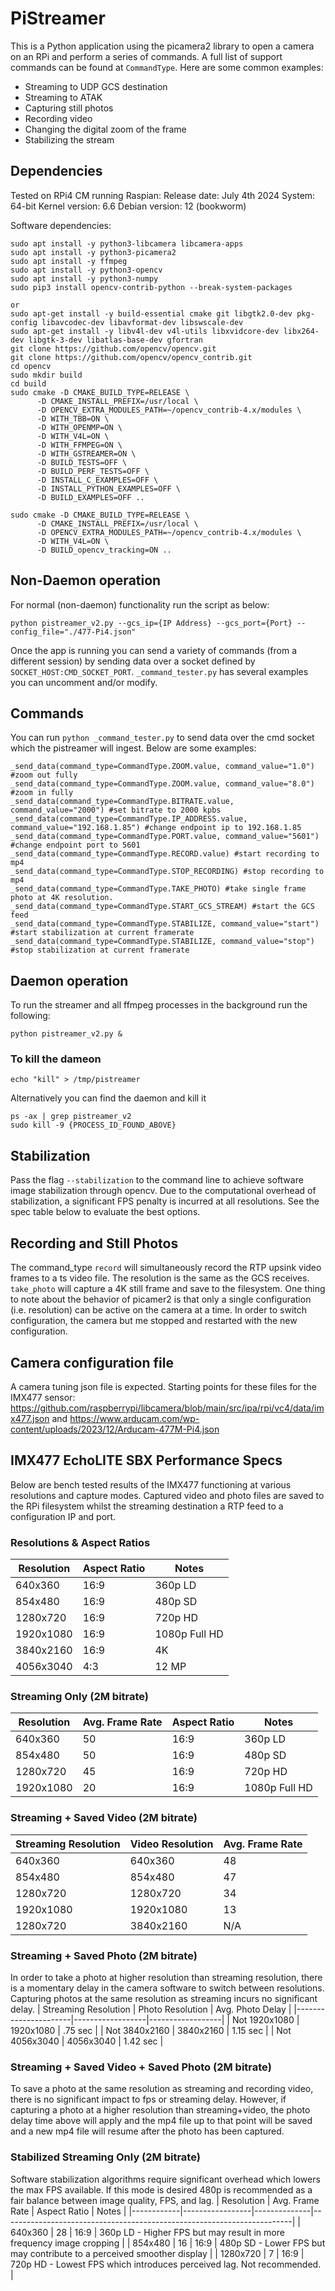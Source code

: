 # PiStreamer
This is a Python application using the picamera2 library to open a camera on an RPi and perform a series of commands. A full list of support commands can be found at `CommandType`. Here are some common examples:
* Streaming to UDP GCS destination
* Streaming to ATAK
* Capturing still photos
* Recording video
* Changing the digital zoom of the frame
* Stabilizing the stream

## Dependencies
Tested on RPi4 CM running Raspian:
Release date: July 4th 2024
System: 64-bit
Kernel version: 6.6
Debian version: 12 (bookworm)

Software dependencies:
```
sudo apt install -y python3-libcamera libcamera-apps
sudo apt install -y python3-picamera2
sudo apt install -y ffmpeg
sudo apt install -y python3-opencv
sudo apt install -y python3-numpy
sudo pip3 install opencv-contrib-python --break-system-packages

or
sudo apt-get install -y build-essential cmake git libgtk2.0-dev pkg-config libavcodec-dev libavformat-dev libswscale-dev
sudo apt-get install -y libv4l-dev v4l-utils libxvidcore-dev libx264-dev libgtk-3-dev libatlas-base-dev gfortran
git clone https://github.com/opencv/opencv.git
git clone https://github.com/opencv/opencv_contrib.git
cd opencv
sudo mkdir build
cd build
sudo cmake -D CMAKE_BUILD_TYPE=RELEASE \
      -D CMAKE_INSTALL_PREFIX=/usr/local \
      -D OPENCV_EXTRA_MODULES_PATH=~/opencv_contrib-4.x/modules \
      -D WITH_TBB=ON \
      -D WITH_OPENMP=ON \
      -D WITH_V4L=ON \
      -D WITH_FFMPEG=ON \
      -D WITH_GSTREAMER=ON \
      -D BUILD_TESTS=OFF \
      -D BUILD_PERF_TESTS=OFF \
      -D INSTALL_C_EXAMPLES=OFF \
      -D INSTALL_PYTHON_EXAMPLES=OFF \
      -D BUILD_EXAMPLES=OFF ..

sudo cmake -D CMAKE_BUILD_TYPE=RELEASE \
      -D CMAKE_INSTALL_PREFIX=/usr/local \
      -D OPENCV_EXTRA_MODULES_PATH=~/opencv_contrib-4.x/modules \
      -D WITH_V4L=ON \
      -D BUILD_opencv_tracking=ON ..
```

## Non-Daemon operation
For normal (non-daemon) functionality run the script as below:

```
python pistreamer_v2.py --gcs_ip={IP Address} --gcs_port={Port} --config_file="./477-Pi4.json"
```
Once the app is running you can send a variety of commands (from a different session) by sending data over a socket defined by `SOCKET_HOST:CMD_SOCKET_PORT`. `_command_tester.py` has several examples you can uncomment and/or modify.

## Commands
You can run `python _command_tester.py` to send data over the cmd socket which the pistreamer will ingest. Below are some examples:
```
_send_data(command_type=CommandType.ZOOM.value, command_value="1.0") #zoom out fully
_send_data(command_type=CommandType.ZOOM.value, command_value="8.0") #zoom in fully
_send_data(command_type=CommandType.BITRATE.value, command_value="2000") #set bitrate to 2000 kpbs
_send_data(command_type=CommandType.IP_ADDRESS.value, command_value="192.168.1.85") #change endpoint ip to 192.168.1.85
_send_data(command_type=CommandType.PORT.value, command_value="5601") #change endpoint port to 5601
_send_data(command_type=CommandType.RECORD.value) #start recording to mp4
_send_data(command_type=CommandType.STOP_RECORDING) #stop recording to mp4
_send_data(command_type=CommandType.TAKE_PHOTO) #take single frame photo at 4K resolution.
_send_data(command_type=CommandType.START_GCS_STREAM) #start the GCS feed
_send_data(command_type=CommandType.STABILIZE, command_value="start") #start stabilization at current framerate
_send_data(command_type=CommandType.STABILIZE, command_value="stop") #stop stabilization at current framerate
```

## Daemon operation
To run the streamer and all ffmpeg processes in the background run the following:
```
python pistreamer_v2.py &
```

### To kill the dameon
```
echo "kill" > /tmp/pistreamer
```
Alternatively you can find the daemon and kill it
```
ps -ax | grep pistreamer_v2
sudo kill -9 {PROCESS_ID_FOUND_ABOVE}
```

## Stabilization
Pass the flag `--stabilization` to the command line to achieve software image stabilization through opencv. Due to the computational overhead of stabilization, a significant FPS penalty is incurred at all resolutions. See the spec table below to evaluate the best options.

## Recording and Still Photos
The command_type `record` will simultaneously record the RTP upsink video frames to a ts video file. The resolution is the same as the GCS receives. `take_photo` will capture a 4K still frame and save to the filesystem. One thing to note about the behavior of picamer2 is that only a single configuration (i.e. resolution) can be active on the camera at a time. In order to switch configuration, the camera but me stopped and restarted with the new configuration.

## Camera configuration file
A camera tuning json file is expected. Starting points for these files for the IMX477 sensor: https://github.com/raspberrypi/libcamera/blob/main/src/ipa/rpi/vc4/data/imx477.json and https://www.arducam.com/wp-content/uploads/2023/12/Arducam-477M-Pi4.json

## IMX477 EchoLITE SBX Performance Specs
Below are bench tested results of the IMX477 functioning at various resolutions and capture modes. Captured video and photo files are saved to the RPi filesystem whilst the streaming destination a RTP feed to a configuration IP and port.

### Resolutions & Aspect Ratios
| Resolution | Aspect Ratio | Notes         |
|------------|--------------|---------------|
| 640x360    | 16:9         | 360p LD       |
| 854x480    | 16:9         | 480p SD       |
| 1280x720   | 16:9         | 720p HD       |
| 1920x1080  | 16:9         | 1080p Full HD |
| 3840x2160  | 16:9         | 4K            |
| 4056x3040  | 4:3          | 12 MP         |

### Streaming Only (2M bitrate)
| Resolution | Avg. Frame Rate | Aspect Ratio | Notes         |
|------------|-----------------|--------------|---------------|
| 640x360    | 50              | 16:9         | 360p LD       |
| 854x480    | 50              | 16:9         | 480p SD       |
| 1280x720   | 45              | 16:9         | 720p HD       |
| 1920x1080  | 20              | 16:9         | 1080p Full HD |

### Streaming + Saved Video (2M bitrate)
| Streaming Resolution | Video Resolution | Avg. Frame Rate |
|----------------------|------------------|-----------------|
| 640x360              | 640x360          | 48              |
| 854x480              | 854x480          | 47              |
| 1280x720             | 1280x720         | 34              |
| 1920x1080            | 1920x1080        | 13              |
| 1280x720             | 3840x2160        | N/A             |

### Streaming + Saved Photo (2M bitrate)
In order to take a photo at higher resolution than streaming resolution, there is a momentary delay in the camera software to switch between resolutions. Capturing photos at the same resolution as streaming incurs no significant delay.
| Streaming Resolution | Photo Resolution | Avg. Photo Delay |
|----------------------|------------------|------------------|
| Not 1920x1080        | 1920x1080        | .75 sec          |
| Not 3840x2160        | 3840x2160        | 1.15 sec         |
| Not 4056x3040        | 4056x3040        | 1.42 sec         |

### Streaming + Saved Video + Saved Photo (2M bitrate)
To save a photo at the same resolution as streaming and recording video, there is no
significant impact to fps or streaming delay. However, if capturing a photo at a
higher resolution than streaming+video, the photo delay time above will apply and the
mp4 file up to that point will be saved and a new mp4 file will resume after the photo
has been captured.

### Stabilized Streaming Only (2M bitrate)
Software stabilization algorithms require significant overhead which lowers the max FPS available.
If this mode is desired 480p is recommended as a fair balance between image quality, FPS, and lag.
| Resolution | Avg. Frame Rate | Aspect Ratio | Notes                                                                  |
|------------|-----------------|--------------|------------------------------------------------------------------------|
| 640x360    | 28              | 16:9         | 360p LD - Higher FPS but may result in more frequency image cropping   |
| 854x480    | 16              | 16:9         | 480p SD - Lower FPS but may contribute to a perceived smoother display |
| 1280x720   | 7               | 16:9         | 720p HD - Lowest FPS which introduces perceived lag. Not recommended.  |
